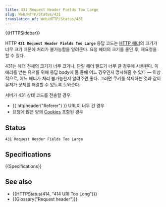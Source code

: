 ```yaml
---
title: 431 Request Header Fields Too Large
slug: Web/HTTP/Status/431
translation_of: Web/HTTP/Status/431
---
```


{{HTTPSidebar}}

HTTP **`431 Request Header Fields Too Large`** 응답 코드는 [HTTP 헤더](/ko/docs/Web/HTTP/Headers)의 크기가 너무 크기 때문에 처리가 불가능함을 알려준다. 요청 헤더의 크기를 줄인 후, 재요청을 할 수 있다.

431는 헤더 전체의 크기가 너무 크거나, 단일 헤더 필드가 너무 클 경우에 사용된다. 이 에러를 받는 유저를 위해 응답 body에 둘 중에 어느 경우인지 명시해줄 수 있다 — 이상적으로, 어느 헤더가 처리 불가능한지 알려주면 좋다. 그러면 쿠키를 삭제하는 것과 같이 유저가 문제를 해결할 수 있도록 도와준다.

서버가 431 상태 코드를 전송할 경우:

- {{ httpheader("Referer") }} URL이 너무 긴 경우
- 요청에 많은 양의 [Cookies](/ko/docs/Web/HTTP/Cookies) 포함된 경우

## Status

```
431 Request Header Fields Too Large
```

## Specifications

{{Specifications}}

## See also

- {{HTTPStatus(414, "414 URI Too Long")}}
- {{Glossary("Request header")}}
